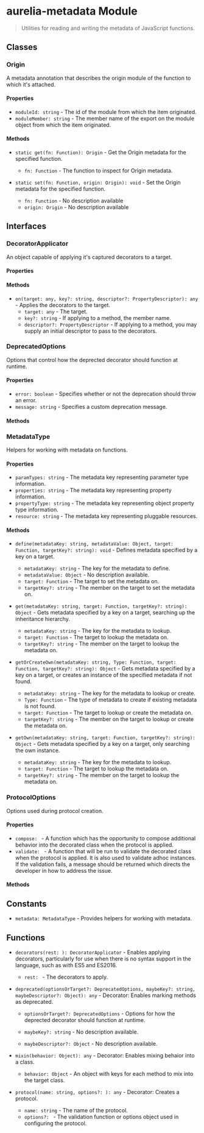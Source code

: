 # aurelia-metadata Module

> Utilities for reading and writing the metadata of JavaScript functions.

## Classes


### Origin

A metadata annotation that describes the origin module of the function to which it&#x27;s attached.

#### Properties

* `moduleId: string` - The id of the module from which the item originated.
* `moduleMember: string` - The member name of the export on the module object from which the item originated.

#### Methods


* `static get(fn: Function): Origin` - Get the Origin metadata for the specified function.
  * `fn: Function` - The function to inspect for Origin metadata.


* `static set(fn: Function, origin: Origin): void` - Set the Origin metadata for the specified function.
  * `fn: Function` - No description available
  * `origin: Origin` - No description available



## Interfaces


### DecoratorApplicator

An object capable of applying it&#x27;s captured decorators to a target.

#### Properties


#### Methods


* `on(target: any, key?: string, descriptor?: PropertyDescriptor): any` - Applies the decorators to the target.
  * `target: any` - The target.
  * `key?: string` - If applying to a method, the member name.
  * `descriptor?: PropertyDescriptor` - If applying to a method, you may supply an initial descriptor to pass to the decorators.




### DeprecatedOptions

Options that control how the deprected decorator should function at runtime.

#### Properties

* `error: boolean` - Specifies whether or not the deprecation should throw an error.
* `message: string` - Specifies a custom deprecation message.

#### Methods



### MetadataType

Helpers for working with metadata on functions.

#### Properties

* `paramTypes: string` - The metadata key representing parameter type information.
* `properties: string` - The metadata key representing property information.
* `propertyType: string` - The metadata key representing object property type information.
* `resource: string` - The metadata key representing pluggable resources.

#### Methods


* `define(metadataKey: string, metadataValue: Object, target: Function, targetKey?: string): void` - Defines metadata specified by a key on a target.
  * `metadataKey: string` - The key for the metadata to define.
  * `metadataValue: Object` - No description available.
  * `target: Function` - The target to set the metadata on.
  * `targetKey?: string` - The member on the target to set the metadata on.



* `get(metadataKey: string, target: Function, targetKey?: string): Object` - Gets metadata specified by a key on a target, searching up the inheritance hierarchy.
  * `metadataKey: string` - The key for the metadata to lookup.
  * `target: Function` - The target to lookup the metadata on.
  * `targetKey?: string` - The member on the target to lookup the metadata on.



* `getOrCreateOwn(metadataKey: string, Type: Function, target: Function, targetKey?: string): Object` - Gets metadata specified by a key on a target, or creates an instance of the specified metadata if not found.
  * `metadataKey: string` - The key for the metadata to lookup or create.
  * `Type: Function` - The type of metadata to create if existing metadata is not found.
  * `target: Function` - The target to lookup or create the metadata on.
  * `targetKey?: string` - The member on the target to lookup or create the metadata on.



* `getOwn(metadataKey: string, target: Function, targetKey?: string): Object` - Gets metadata specified by a key on a target, only searching the own instance.
  * `metadataKey: string` - The key for the metadata to lookup.
  * `target: Function` - The target to lookup the metadata on.
  * `targetKey?: string` - The member on the target to lookup the metadata on.




### ProtocolOptions

Options used during protocol creation.

#### Properties

* `compose: ` - A function which has the opportunity to compose additional behavior into the decorated class when the protocol is applied.
* `validate: ` - A function that will be run to validate the decorated class when the protocol is applied. It is also used to validate adhoc instances.
If the validation fails, a message should be returned which directs the developer in how to address the issue.

#### Methods



## Constants

* `metadata: MetadataType` - Provides helpers for working with metadata.

## Functions


* `decorators(rest: ): DecoratorApplicator` - Enables applying decorators, particularly for use when there is no syntax support in the language, such as with ES5 and ES2016.
  * `rest: ` - The decorators to apply.



* `deprecated(optionsOrTarget?: DeprecatedOptions, maybeKey?: string, maybeDescriptor?: Object): any` - Decorator: Enables marking methods as deprecated.
  * `optionsOrTarget?: DeprecatedOptions` - Options for how the deprected decorator should function at runtime.

  * `maybeKey?: string` - No description available.
  * `maybeDescriptor?: Object` - No description available.


* `mixin(behavior: Object): any` - Decorator: Enables mixing behaior into a class.
  * `behavior: Object` - An object with keys for each method to mix into the target class.



* `protocol(name: string, options?: ): any` - Decorator: Creates a protocol.
  * `name: string` - The name of the protocol.
  * `options?: ` - The validation function or options object used in configuring the protocol.


